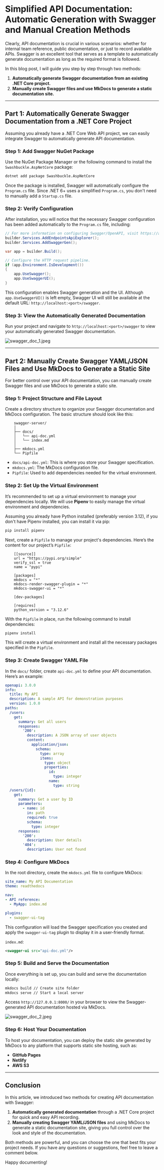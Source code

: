 # Simplified API Documentation: Automatic Generation with Swagger and Manual Creation Methods

Clearly, API documentation is crucial in various scenarios: whether for internal team reference, public documentation, or just to record available APIs. Swagger is an excellent tool that serves as a template to automatically generate documentation as long as the required format is followed.

In this blog post, I will guide you step by step through two methods:

1. **Automatically generate Swagger documentation from an existing .NET Core project.**
2. **Manually create Swagger files and use MkDocs to generate a static documentation site.**

***

## Part 1: Automatically Generate Swagger Documentation from a .NET Core Project

Assuming you already have a .NET Core Web API project, we can easily integrate Swagger to automatically generate API documentation.

### Step 1: Add Swagger NuGet Package

Use the NuGet Package Manager or the following command to install the `Swashbuckle.AspNetCore` package:

```bash
dotnet add package Swashbuckle.AspNetCore
```

Once the package is installed, Swagger will automatically configure the `Program.cs` file. Since .NET 6+ uses a simplified `Program.cs`, you don't need to manually add a `Startup.cs` file.

### Step 2: Verify Configuration

After installation, you will notice that the necessary Swagger configuration has been added automatically to the `Program.cs` file, including:

```csharp
// For more information on configuring Swagger/OpenAPI, visit https://aka.ms/aspnetcore/swashbuckle
builder.Services.AddEndpointsApiExplorer();
builder.Services.AddSwaggerGen();

var app = builder.Build();

// Configure the HTTP request pipeline.
if (app.Environment.IsDevelopment())
{
    app.UseSwagger();
    app.UseSwaggerUI();
}
```

This configuration enables Swagger generation and the UI. Although `app.UseSwaggerUI()` is left empty, Swagger UI will still be available at the default URL: `http://localhost:<port>/swagger`.

### Step 3: View the Automatically Generated Documentation

Run your project and navigate to `http://localhost:<port>/swagger` to view your automatically generated Swagger documentation.

![swagger_doc_1.jpeg](../assets/images/swagger_doc_1.jpeg)

***

## Part 2: Manually Create Swagger YAML/JSON Files and Use MkDocs to Generate a Static Site

For better control over your API documentation, you can manually create Swagger files and use MkDocs to generate a static site.

### Step 1: Project Structure and File Layout

Create a directory structure to organize your Swagger documentation and MkDocs configuration. The basic structure should look like this:

``` plaintext
    swagger-server/
    │
    ├── docs/
    │   └── api-doc.yml
    │   └── index.md
    │
    ├── mkdocs.yml
    └── Pipfile
```

* `docs/api-doc.yml`: This is where you store your Swagger specification.
* `mkdocs.yml`: The MkDocs configuration file.
* `Pipfile`: Used to add dependencies needed for the virtual environment.

### Step 2: Set Up the Virtual Environment

It’s recommended to set up a virtual environment to manage your dependencies locally. We will use **Pipenv** to easily manage the virtual environment and dependencies.

Assuming you already have Python installed (preferably version 3.12), if you don't have Pipenv installed, you can install it via pip:

```bash
pip install pipenv
```

Next, create a `Pipfile` to manage your project's dependencies. Here’s the content for our project’s `Pipfile`:

```Pipfile
    [[source]]
    url = "https://pypi.org/simple"
    verify_ssl = true
    name = "pypi"

    [packages]
    mkdocs = "*"
    mkdocs-render-swagger-plugin = "*"
    mkdocs-swagger-ui = "*"

    [dev-packages]

    [requires]
    python_version = "3.12.6"
```

With the `Pipfile` in place, run the following command to install dependencies:

```bash
pipenv install
```

This will create a virtual environment and install all the necessary packages specified in the `Pipfile`.

### Step 3: Create Swagger YAML File

In the `docs/` folder, create `api-doc.yml` to define your API documentation. Here’s an example:

```yaml
openapi: 3.0.0
info:
  title: My API
  description: A sample API for demonstration purposes
  version: 1.0.0
paths:
  /users:
    get:
      summary: Get all users
      responses:
        '200':
          description: A JSON array of user objects
          content:
            application/json:
              schema:
                type: array
                items:
                  type: object
                  properties:
                    id:
                      type: integer
                    name:
                      type: string
  /users/{id}:
    get:
      summary: Get a user by ID
      parameters:
        - name: id
          in: path
          required: true
          schema:
            type: integer
      responses:
        '200':
          description: User details
        '404':
          description: User not found
```

### Step 4: Configure MkDocs

In the root directory, create the `mkdocs.yml` file to configure MkDocs:

```yaml
site_name: My API Documentation
theme: readthedocs

nav:
- API reference:
  - MyApp: index.md

plugins:
  - swagger-ui-tag
```

This configuration will load the Swagger specification you created and apply the `swagger-ui-tag` plugin to display it in a user-friendly format.

`index.md`:

``` xml
<swagger-ui src="api-doc.yml"/>
```

### Step 5: Build and Serve the Documentation

Once everything is set up, you can build and serve the documentation locally:

```bash
mkdocs build // Create site folder
mkdocs serve // Start a local server
```

Access `http://127.0.0.1:8000/` in your browser to view the Swagger-generated API documentation hosted via MkDocs.

![swagger_doc_2.jpeg](../assets/images/swagger_doc_2.jpeg)

### Step 6: Host Your Documentation

To host your documentation, you can deploy the static site generated by MkDocs to any platform that supports static site hosting, such as:

* **GitHub Pages**
* **Netlify**
* **AWS S3**

***

## Conclusion

In this article, we introduced two methods for creating API documentation with Swagger:

1. **Automatically generated documentation** through a .NET Core project for quick and easy API recording.
2. **Manually creating Swagger YAML/JSON files** and using MkDocs to generate a static documentation site, giving you full control over the look and style of the documentation.

Both methods are powerful, and you can choose the one that best fits your project needs. If you have any questions or suggestions, feel free to leave a comment below.

Happy documenting!
